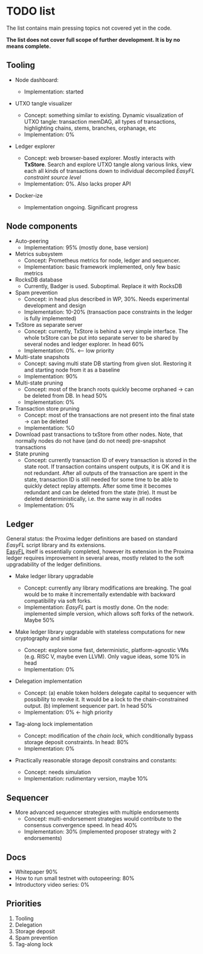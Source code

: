 # TODO list

The list contains main pressing topics not covered yet in the code. 

**The list does not cover full scope of further development. It is by no means complete.**

## Tooling
* Node dashboard:
  * Implementation: started
  
* UTXO tangle visualizer
  - Concept: something similar to existing. Dynamic visualization of UTXO tangle: transaction memDAG, 
all types of transactions, highlighting chains, stems, branches, orphanage, etc
  - Implementation: 0%
  
* Ledger explorer
  - Concept: web browser-based explorer. Mostly interacts with **TxStore**. 
Search and explore UTXO tangle along various links, view each all kinds of transactions down to individual decompiled _EasyFL constraint source level_
  - Implementation: 0%. Also lacks proper API

* Docker-ize
  * Implementation ongoing. Significant progress

## Node components
* Auto-peering
  * Implementation: 95% (mostly done, base version)
* Metrics subsystem
  * Concept: Prometheus metrics for node, ledger and sequencer. 
  * Implementation: basic framework implemented, only few basic metrics
* RocksDB database
  * Currently, Badger is used. Suboptimal. Replace it with RocksDB
* Spam prevention
  * Concept: in head plus described in WP, 30%. Needs experimental development and design
  * Implementation: 10-20% (transaction pace constraints in the ledger is fully implemented)
* TxStore as separate server 
  * Concept: currently, TxStore is behind a very simple interface. The whole txStore can be put into separate 
server to be shared by several nodes and ledger explorer. In head 60%
  * Implementation: 0%. <-- low priority
* Multi-state snapshots
  * Concept: saving multi state DB starting from given slot. Restoring it and starting node from it as a baseline
  * Implementation: 90%
* Multi-state pruning
  * Concept: most of the branch roots quickly become orphaned -> can be deleted from DB. In head 50%
  * Implementation: 0%
* Transaction store pruning
  * Concept: most of the transactions are not present into the final state -> can be deleted 
  * Implementation: %0
* Download past transactions to txStore from other nodes. Note, that normally nodes do not have (and do not need) pre-snapshot 
transactions
* State pruning
  * Concept: currently transaction ID of every transaction is stored in the state root. If transaction contains unspent outputs,
it is OK and it is not redundant. After all outputs of the transaction are spent in the state, transaction ID is still needed for some time to be able to
quickly detect replay attempts. After some time it becomes redundant and can be deleted from the state (trie). 
It must be deleted deterministically, i.e. the same way in all nodes
  * Implementation: 0%

## Ledger
General status: the Proxima ledger definitions are based on standard _EasyFL_ script library and its extensions.  
[EasyFL](https://github.com/lunfardo314/easyfl) itself is essentially completed, however its extension in the Proxima ledger requires improvement in several areas, 
mostly related to the soft upgradability of the ledger definitions.

* Make ledger library upgradable  
  - Concept: currently any library modifications are breaking. The goal would be to make it incrementally extendable 
with backward compatibility via soft forks. 
  - Implementation: _EasyFL_ part is mostly done. On the node: implemented simple version, which allows soft forks of the network. Maybe 50%

* Make ledger library upgradable with stateless computations for new cryptography and similar
  - Concept: explore some fast, deterministic, platform-agnostic VMs (e.g. RISC V, maybe even LLVM). Only vague ideas, some 10% in head
  - Implementation: 0%

* Delegation implementation
  * Concept: (a) enable token holders delegate capital to sequencer with possibility to revoke it. It would be a lock to the chain-constrained output.
    (b) implement sequencer part. In head 50%
  * Implementation: 0% <- high priority

* Tag-along lock implementation
  * Concept: modification of the _chain lock_, which conditionally bypass storage deposit constraints. In head: 80%
  * Implementation: 0%

* Practically reasonable storage deposit constrains and constants: 
  * Concept: needs simulation
  * Implementation: rudimentary version, maybe 10%

## Sequencer

* More advanced sequencer strategies with multiple endorsements
  * Concept: multi-endorsement strategies would contribute to the consensus convergence speed. In head 40%
  * Implementation: 30% (implemented proposer strategy with 2 endorsements)

## Docs
- Whitepaper 90%
- How to run small testnet with outopeering: 80% 
- Introductory video series: 0%

## Priorities
1. Tooling
2. Delegation
3. Storage deposit
4. Spam prevention
5. Tag-along lock


